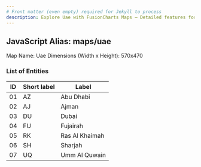 ```yaml
---
# Front matter (even empty) required for Jekyll to process
description: Explore Uae with FusionCharts Maps – Detailed features for seamless integration. Try now & enhance your data visualization today! 
---
```


## JavaScript Alias: maps/uae

Map Name: Uae
Dimensions (Width x Height): 570x470





### List of Entities

ID | Short label | Label
---|---|---|
01|AZ|Abu Dhabi
02|AJ|Ajman
03|DU|Dubai
04|FU|Fujairah
05|RK|Ras Al Khaimah
06|SH|Sharjah
07|UQ|Umm Al Quwain

